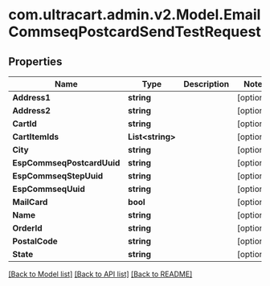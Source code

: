 
# com.ultracart.admin.v2.Model.EmailCommseqPostcardSendTestRequest

## Properties

Name | Type | Description | Notes
------------ | ------------- | ------------- | -------------
**Address1** | **string** |  | [optional] 
**Address2** | **string** |  | [optional] 
**CartId** | **string** |  | [optional] 
**CartItemIds** | **List&lt;string&gt;** |  | [optional] 
**City** | **string** |  | [optional] 
**EspCommseqPostcardUuid** | **string** |  | [optional] 
**EspCommseqStepUuid** | **string** |  | [optional] 
**EspCommseqUuid** | **string** |  | [optional] 
**MailCard** | **bool** |  | [optional] 
**Name** | **string** |  | [optional] 
**OrderId** | **string** |  | [optional] 
**PostalCode** | **string** |  | [optional] 
**State** | **string** |  | [optional] 

[[Back to Model list]](../README.md#documentation-for-models)
[[Back to API list]](../README.md#documentation-for-api-endpoints)
[[Back to README]](../README.md)

